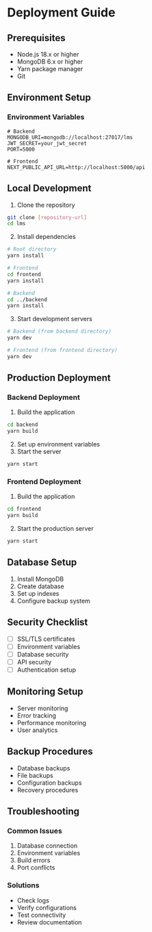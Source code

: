 # Deployment Guide

## Prerequisites
- Node.js 18.x or higher
- MongoDB 6.x or higher
- Yarn package manager
- Git

## Environment Setup
### Environment Variables
```env
# Backend
MONGODB_URI=mongodb://localhost:27017/lms
JWT_SECRET=your_jwt_secret
PORT=5000

# Frontend
NEXT_PUBLIC_API_URL=http://localhost:5000/api
```

## Local Development
1. Clone the repository
```bash
git clone [repository-url]
cd lms
```

2. Install dependencies
```bash
# Root directory
yarn install

# Frontend
cd frontend
yarn install

# Backend
cd ../backend
yarn install
```

3. Start development servers
```bash
# Backend (from backend directory)
yarn dev

# Frontend (from frontend directory)
yarn dev
```

## Production Deployment
### Backend Deployment
1. Build the application
```bash
cd backend
yarn build
```

2. Set up environment variables
3. Start the server
```bash
yarn start
```

### Frontend Deployment
1. Build the application
```bash
cd frontend
yarn build
```

2. Start the production server
```bash
yarn start
```

## Database Setup
1. Install MongoDB
2. Create database
3. Set up indexes
4. Configure backup system

## Security Checklist
- [ ] SSL/TLS certificates
- [ ] Environment variables
- [ ] Database security
- [ ] API security
- [ ] Authentication setup

## Monitoring Setup
- Server monitoring
- Error tracking
- Performance monitoring
- User analytics

## Backup Procedures
- Database backups
- File backups
- Configuration backups
- Recovery procedures

## Troubleshooting
### Common Issues
1. Database connection
2. Environment variables
3. Build errors
4. Port conflicts

### Solutions
- Check logs
- Verify configurations
- Test connectivity
- Review documentation 